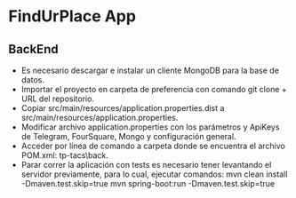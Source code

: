 # FindUrPlace App

## BackEnd


- Es necesario descargar e instalar un cliente MongoDB para la base de datos.
- Importar el proyecto en carpeta de preferencia con comando git clone + URL del repositorio.
- Copiar src/main/resources/application.properties.dist a src/main/resources/application.properties.
- Modificar archivo application.properties con los parámetros y ApiKeys de Telegram, FourSquare, Mongo y configuración general.
- Acceder por línea de comando a carpeta donde se encuentra el archivo POM.xml: tp-tacs\back.
- Parar correr la aplicación con tests es necesario tener levantando el servidor previamente, para lo cual, ejecutar comandos:
	mvn clean install -Dmaven.test.skip=true
	mvn spring-boot:run -Dmaven.test.skip=true
	
